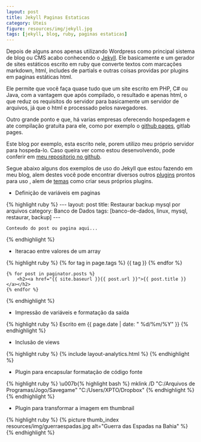 ```yaml
---
layout: post
title: Jekyll Paginas Estaticas
category: Uteis
figure: resources/img/jekyll.jpg
tags: [jekyll, blog, ruby, paginas estaticas]
---
```

Depois de alguns anos apenas utilizando Wordpress como principal sistema de blog ou CMS acabo conhecendo o [Jekyll](https://jekyllrb.com). Ele basicamente e um gerador de sites estáticos escrito em ruby que converte textos com marcações markdown, html, includes de partials e outras coisas providas por plugins em paginas estáticas html.

Ele permite que você faça quase tudo que um site escrito em PHP, C# ou Java, com a vantagem que após compilado, o resultado e apenas html, o que reduz os requisitos do servidor para basicamente um servidor de arquivos, já que o html e processado pelos navegadores.

Outro grande ponto e que, há varias empresas oferecendo hospedagem e ate compilação gratuita para ele, como por exemplo o [github pages](https://pages.github.com/), gitlab pages.

Este blog por exemplo, esta escrito nele, porem utilizo meu próprio servidor para hospeda-lo. Caso queira ver como estou desenvolvendo, pode conferir em [meu repositorio no github](github.com/douglasjam/blog).

Segue abaixo alguns dos exemplos de uso do Jekyll que estou fazendo em meu blog, alem destes você pode encontrar diversos outros [plugins](https://jekyllrb.com/docs/plugins/) prontos para uso , alem de [temas](http://jekyllthemes.org/) como criar seus próprios plugins.

- Definição de variáveis em paginas

{% highlight ruby %}
    ---
    layout: post
    title: Restaurar backup mysql por arquivos
    category: Banco de Dados
    tags: [banco-de-dados, linux, mysql, restaurar, backup]
    ---
    
    Conteudo do post ou pagina aqui...
{% endhighlight %}

- Iteracao entre valores de um array

{% highlight ruby %}
    {% for tag in page.tags %}
        <span class="label label-default">{{ tag }}</span>
    {% endfor %}
    
    {% for post in paginator.posts %}
        <h2><a href="{{ site.baseurl }}{{ post.url }}">{{ post.title }}</a></h2>
    {% endfor %}
{% endhighlight %}

- Impressão de variáveis e formatação da saída

{% highlight ruby %}
    <span class="post-writed pull-left">
      Escrito em {{ page.date | date: " %d/%m/%Y" }}
    </span>
{% endhighlight %}
    
- Inclusão de views
    
{% highlight ruby %}
    {% include layout-analytics.html %}
{% endhighlight %}

- Plugin para encapsular formatação de código fonte

{% highlight ruby %}
    \u007b{% highlight bash %}
        mklink /D "C:/Arquivos de Programas/Jogo/Savegame" "C:/Users/XPTO/Dropbox"
    {% endhighlight %}
{% endhighlight %}

- Plugin para transformar a imagem em thumbnail

{% highlight ruby %}
    {% picture thumb_index resources/img/guerraespadas.jpg alt="Guerra das Espadas na Bahia" %}
{% endhighlight %}

